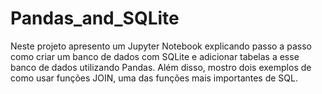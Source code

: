 # Pandas_and_SQLite

Neste projeto apresento um Jupyter Notebook explicando passo a passo como criar um banco de dados com SQLite e adicionar tabelas a esse banco de dados utilizando Pandas. Além disso, mostro dois exemplos de como usar funções JOIN, uma das funções mais importantes de SQL. 
